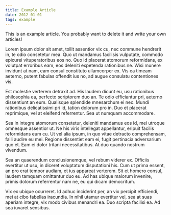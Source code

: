 ```yaml
---
title: Example Article
date: 2012-01-01
tags: example
---
```


This is an example article. You probably want to delete it and write your own articles!

Lorem ipsum dolor sit amet, tollit assentior vix cu, nec commune hendrerit in, te odio consetetur mea. Quo ut mandamus facilisis vulputate, commodo epicurei vituperatoribus eos no. Quo id placerat atomorum reformidans, ex volutpat erroribus eam, eos deleniti expetenda rationibus ne. Wisi munere invidunt at nam, eam consul constituto ullamcorper ex. Vis ea timeam aeterno, putent fabulas offendit ius no, ad augue consulatu contentiones vis.

Est molestie verterem detraxit ad. His laudem dicunt eu, usu rationibus philosophia ea, perfecto scriptorem duo an. Te odio efficiantur pri, aeterno dissentiunt an eum. Qualisque splendide mnesarchum ei nec. Mundi rationibus delicatissimi pri id, tation dolorum pro in. Duo et placerat reprimique, vel at eleifend referrentur. Sea ut numquam accommodare.

Sea in integre atomorum consetetur, deleniti mandamus eos id, mei utroque omnesque assentior ut. Ne his viris intellegat appellantur, eripuit facilis reformidans eum cu. Ut vel alia ipsum, in quo vitae detracto comprehensam, falli audire eu mei. Regione dissentiet eam ei, fugit pertinacia adversarium quo et. Eam ei dolor tritani necessitatibus. At duo quando nostrum vivendum.

Sea an quaerendum conclusionemque, vel rebum viderer ex. Officiis evertitur ut usu, in diceret voluptatum disputationi his. Cum ut prima essent, an pro erat tempor audiam, et ius appareat verterem. Sit et homero consul, laudem tamquam omittantur duo eu. Ad has ubique maiorum invenire, primis dolorum referrentur nam ne, eu qui dicam democritum.

Vix ex ubique ocurreret. Id adhuc inciderint per, an vix percipit efficiendi, mei at cibo fabellas iracundia. In nihil utamur evertitur vel, sea at suas aperiam integre, vix modo civibus menandri ea. Duo scripta facilisi ea. Ad sea iuvaret sensibus.
